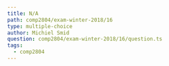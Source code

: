 ```yaml
---
title: N/A
path: comp2804/exam-winter-2018/16
type: multiple-choice
author: Michiel Smid
question: comp2804/exam-winter-2018/16/question.ts
tags:
  - comp2804
---
```

